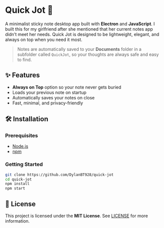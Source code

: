 # Quick Jot 📝

A minimalist sticky note desktop app built with **Electron** and **JavaScript**. I built this for my girlfriend after she mentioned that her current notes app didn’t meet her needs. Quick Jot is designed to be lightweight, elegant, and always on top when you need it most.

> Notes are automatically saved to your **Documents** folder in a subfolder called `QuickJot`, so your thoughts are always safe and easy to find.

## ✨ Features

- **Always on Top** option so your note never gets buried
- Loads your previous note on startup
- Automatically saves your notes on close
- Fast, minimal, and privacy-friendly

## 🛠 Installation

### Prerequisites

- [Node.js](https://nodejs.org/)
- [npm](https://www.npmjs.com/)

### Getting Started

```bash
git clone https://github.com/DylanBT928/quick-jot
cd quick-jot
npm install
npm start
```

## 📄 License

This project is licensed under the **MIT License**. See [LICENSE](./LICENSE) for more information.

